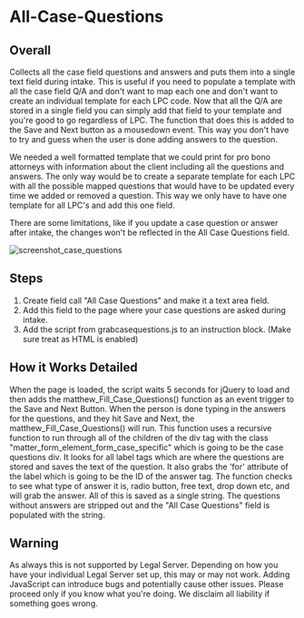 # All-Case-Questions
## Overall

Collects all the case field questions and answers and puts them into a single text field during intake. This is useful if you need to populate a template with all the case field Q/A and don't want to map each one and don't want to create an individual template for each LPC code. Now that all the Q/A are stored in a single field you can simply add that field to your template and you're good to go regardless of LPC. The function that does this is added to the Save and Next button as a mousedown event. This way you don't have to try and guess when the user is done adding answers to the question.

We needed a well formatted template that we could print for pro bono attorneys with information about the client including all the questions and answers. The only way would be to create a separate template for each LPC with all the possible mapped questions that would have to be updated every time we added or removed a question. This way we only have to have one template for all LPC's and add this one field.

There are some limitations, like if you update a case question or answer after intake, the changes won't be reflected in the All Case Questions field.

![screenshot_case_questions](https://user-images.githubusercontent.com/7875591/35586813-e807a408-05c9-11e8-8105-a7cfcdcbb572.png)


## Steps

1) Create field call "All Case Questions" and make it a text area field.
2) Add this field to the page where your case questions are asked during intake.
3) Add the script from grabcasequestions.js to an instruction block. (Make sure treat as HTML is enabled)

## How it Works Detailed
When the page is loaded, the script waits 5 seconds for jQuery to load and then adds the matthew_Fill_Case_Questions() function as an event trigger to the Save and Next Button. When the person is done typing in the answers for the questions, and they hit Save and Next, the matthew_Fill_Case_Questions() will run. This function uses a recursive function to run through all of the children of the div tag with the class "matter_form_element_form_case_specific" which is going to be the case questions div. It looks for all label tags which are where the questions are stored and saves the text of the question. It also grabs the 'for' attribute of the label which is going to be the ID of the answer tag. The function checks to see what type of answer it is, radio button, free text, drop down etc, and will grab the answer. All of this is saved as a single string. The questions without answers are stripped out and the "All Case Questions" field is populated with the string.

## Warning
As always this is not supported by Legal Server. Depending on how you have your individual Legal Server set up, this may or may not work. Adding JavaScript can introduce bugs and potentially cause other issues. Please proceed only if you know what you're doing. We disclaim all liability if something goes wrong.
